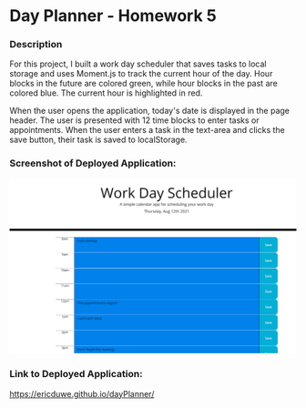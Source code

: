 # Day Planner - Homework 5

### Description

For this project, I built a work day scheduler that saves tasks to local storage and uses Moment.js to track the current hour of the day. Hour blocks in the future are colored green, while hour blocks in the past are colored blue. The current hour is highlighted in red. 

When the user opens the application, today's date is displayed in the page header. The user is presented with 12 time blocks to enter tasks or appointments. When the user enters a task in the text-area and clicks the save button, their task is saved to localStorage.

### Screenshot of Deployed Application:

![dayPlanner_Screenshot](./assets/dayPlanner_Screenshot.PNG)

### Link to Deployed Application:

https://ericduwe.github.io/dayPlanner/